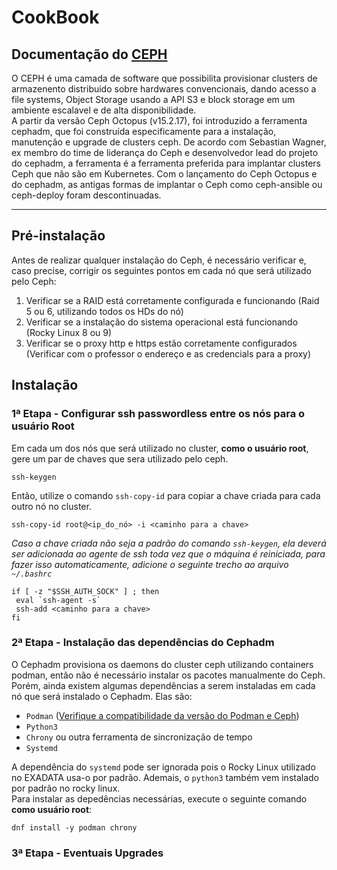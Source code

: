 # CookBook
## Documentação do [CEPH](https://docs.ceph.com/en/reef/)

O CEPH é uma camada de software que possibilita provisionar clusters de armazenento distribuido sobre hardwares convencionais, dando acesso a file systems, Object Storage usando a API S3 e block storage em um ambiente escalavel e de alta disponibilidade. \
A partir da versão Ceph Octopus (v15.2.17), foi introduzido a ferramenta cephadm, que foi construída especificamente para a instalação, manutenção e upgrade de clusters ceph. De acordo com Sebastian Wagner, ex membro do time de liderança do Ceph e desenvolvedor lead do projeto do cephadm, a ferramenta é a ferramenta preferida para implantar clusters Ceph que não são em Kubernetes. Com o lançamento do Ceph Octopus e do cephadm, as antigas formas de implantar o Ceph como ceph-ansible ou ceph-deploy foram descontinuadas.

------------------------------------------------------------------------------------------------------------------------------------

## Pré-instalação

Antes de realizar qualquer instalação do Ceph, é necessário verificar e, caso precise, corrigir os seguintes pontos em cada nó que será utilizado pelo Ceph:
1. Verificar se a RAID está corretamente configurada e funcionando (Raid 5 ou 6, utilizando todos os HDs do nó)
2. Verificar se a instalação do sistema operacional está funcionando (Rocky Linux 8 ou 9)
3. Verificar se o proxy http e https estão corretamente configurados (Verificar com o professor o endereço e as credencials para a proxy)
   
## Instalação

### 1ª Etapa - Configurar ssh passwordless entre os nós para o usuário Root

Em cada um dos nós que será utilizado no cluster, **como o usuário root**, gere um par de chaves que sera utilizado pelo ceph.
```
ssh-keygen
```
Então, utilize o comando `ssh-copy-id` para copiar a chave criada para cada outro nó no cluster.
```
ssh-copy-id root@<ip_do_nó> -i <caminho para a chave>
```
*Caso a chave criada não seja a padrão do comando `ssh-keygen`, ela deverá ser adicionada ao agente de ssh toda vez que o máquina é reiniciada, para fazer isso automaticamente, adicione o seguinte trecho ao arquivo `~/.bashrc`*
```
if [ -z "$SSH_AUTH_SOCK" ] ; then
 eval `ssh-agent -s`
 ssh-add <caminho para a chave>
fi
```

### 2ª Etapa - Instalação das dependências do Cephadm

O Cephadm provisiona os daemons do cluster ceph utilizando containers podman, então não é necessário instalar os pacotes manualmente do Ceph. Porém, ainda existem algumas dependências a serem instaladas em cada nó que será instalado o Cephadm. Elas são:
- `Podman` ([Verifique a compatibilidade da versão do Podman e Ceph](https://docs.ceph.com/en/quincy/cephadm/compatibility/#cephadm-compatibility-with-podman))
- `Python3`
- `Chrony` ou outra ferramenta de sincronização de tempo
- `Systemd`

A dependência do `systemd` pode ser ignorada pois o Rocky Linux utilizado no EXADATA usa-o por padrão. Ademais, o `python3` também vem instalado por padrão no rocky linux. \
Para instalar as depedências necessárias, execute o seguinte comando **como usuário root**:
```
dnf install -y podman chrony
```




### 3ª Etapa - Eventuais Upgrades
